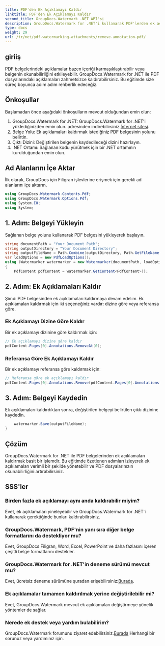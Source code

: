 ```yaml
---
title: PDF'den Ek Açıklamayı Kaldır
linktitle: PDF'den Ek Açıklamayı Kaldır
second_title: GroupDocs.Watermark .NET API'si
description: GroupDocs.Watermark for .NET'i kullanarak PDF'lerden ek açıklamaları nasıl kaldıracağınızı öğrenin. Belgenin okunabilirliğini zahmetsizce geliştirin.
type: docs
weight: 29
url: /tr/net/pdf-watermarking-attachments/remove-annotation-pdf/
---
```

## giriiş
PDF belgelerindeki açıklamalar bazen içeriği karmaşıklaştırabilir veya belgenin okunabilirliğini etkileyebilir. GroupDocs.Watermark for .NET ile PDF dosyalarındaki açıklamaları zahmetsizce kaldırabilirsiniz. Bu eğitimde size süreç boyunca adım adım rehberlik edeceğiz.
## Önkoşullar
Başlamadan önce aşağıdaki önkoşulların mevcut olduğundan emin olun:
1.  GroupDocs.Watermark for .NET: GroupDocs.Watermark for .NET'i yüklediğinizden emin olun. adresinden indirebilirsiniz.[İnternet sitesi](https://releases.groupdocs.com/Watermark/net/).
2. Belge Yolu: Ek açıklamaları kaldırmak istediğiniz PDF belgesinin yolunu belirtin.
3. Çıktı Dizini: Değiştirilen belgenin kaydedileceği dizini hazırlayın.
4. .NET Ortamı: Sağlanan kodu yürütmek için bir .NET ortamının kurulduğundan emin olun.

## Ad Alanlarını İçe Aktar
İlk olarak, GroupDocs için Filigran işlevlerine erişmek için gerekli ad alanlarını içe aktarın.
```csharp
using GroupDocs.Watermark.Contents.Pdf;
using GroupDocs.Watermark.Options.Pdf;
using System.IO;
using System;
```
## 1. Adım: Belgeyi Yükleyin
Sağlanan belge yolunu kullanarak PDF belgesini yükleyerek başlayın.
```csharp
string documentPath = "Your Document Path";
string outputDirectory = "Your Document Directory";
string outputFileName = Path.Combine(outputDirectory, Path.GetFileName(documentPath));
var loadOptions = new PdfLoadOptions();
using (Watermarker watermarker = new Watermarker(documentPath, loadOptions))
{
    PdfContent pdfContent = watermarker.GetContent<PdfContent>();
```
## 2. Adım: Ek Açıklamaları Kaldır
Şimdi PDF belgesinden ek açıklamaları kaldırmaya devam edelim. Ek açıklamaları kaldırmak için iki seçeneğiniz vardır: dizine göre veya referansa göre.
### Ek Açıklamayı Dizine Göre Kaldır
Bir ek açıklamayı dizinine göre kaldırmak için:
```csharp
// Ek açıklamayı dizine göre kaldır
pdfContent.Pages[0].Annotations.RemoveAt(0);
```
### Referansa Göre Ek Açıklamayı Kaldır
Bir ek açıklamayı referansa göre kaldırmak için:
```csharp
// Referansa göre ek açıklamayı kaldır
pdfContent.Pages[0].Annotations.Remove(pdfContent.Pages[0].Annotations[0]);
```
## 3. Adım: Belgeyi Kaydedin
Ek açıklamaları kaldırdıktan sonra, değiştirilen belgeyi belirtilen çıktı dizinine kaydedin.
```csharp
    watermarker.Save(outputFileName);
}
```

## Çözüm
GroupDocs.Watermark for .NET ile PDF belgelerinden ek açıklamaları kaldırmak basit bir işlemdir. Bu eğitimde özetlenen adımları izleyerek ek açıklamaları verimli bir şekilde yönetebilir ve PDF dosyalarınızın okunabilirliğini artırabilirsiniz.
## SSS'ler
### Birden fazla ek açıklamayı aynı anda kaldırabilir miyim?
Evet, ek açıklamaları yineleyebilir ve GroupDocs.Watermark for .NET'i kullanarak gerektiğinde bunları kaldırabilirsiniz.
### GroupDocs.Watermark, PDF'nin yanı sıra diğer belge formatlarını da destekliyor mu?
Evet, GroupDocs Filigran, Word, Excel, PowerPoint ve daha fazlasını içeren çeşitli belge formatlarını destekler.
### GroupDocs.Watermark for .NET'in deneme sürümü mevcut mu?
 Evet, ücretsiz deneme sürümüne şuradan erişebilirsiniz:[Burada](https://releases.groupdocs.com/).
### Ek açıklamalar tamamen kaldırılmak yerine değiştirilebilir mi?
Evet, GroupDocs.Watermark mevcut ek açıklamaları değiştirmeye yönelik yöntemler de sağlar.
### Nerede ek destek veya yardım bulabilirim?
 GroupDocs.Watermark forumunu ziyaret edebilirsiniz.[Burada](https://forum.groupdocs.com/c/watermark/19) Herhangi bir sorunuz veya yardımınız için.